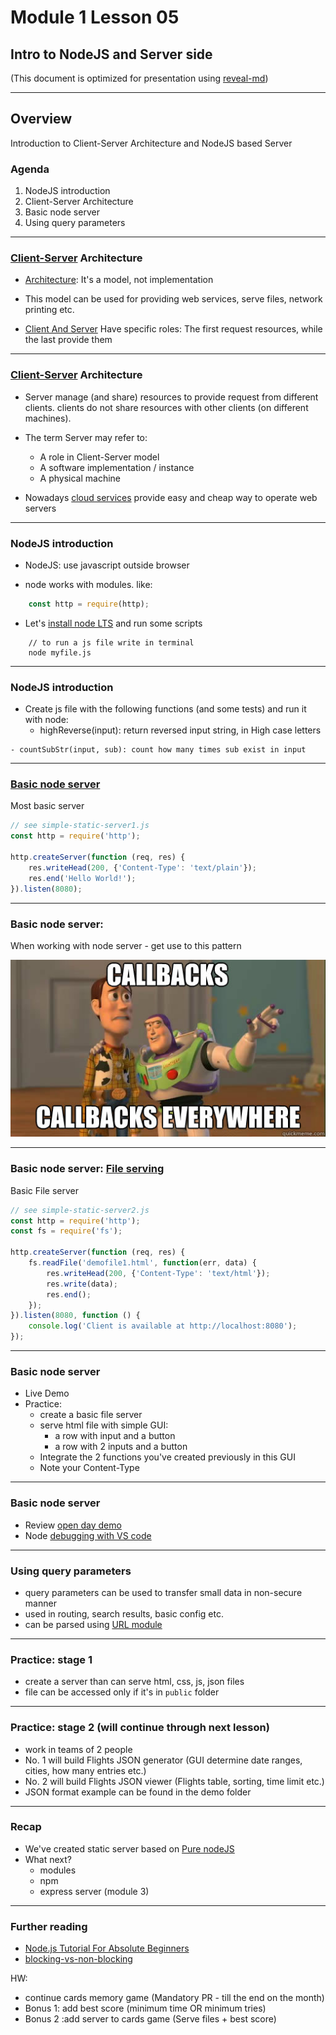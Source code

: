 # Module 1 Lesson 05
## Intro to NodeJS and Server side
(This document is optimized for presentation using [reveal-md](https://github.com/webpro/reveal-md))

---

## Overview
Introduction to Client-Server Architecture and NodeJS based Server 

### Agenda

1. NodeJS introduction
2. Client-Server Architecture
3. Basic node server
4. Using query parameters

---

### [Client-Server](https://en.wikipedia.org/wiki/Client%E2%80%93server_model) Architecture

- [Architecture](https://www.quora.com/What-is-the-difference-between-architecture-and-protocol-software):  It's a model, not implementation
<!-- .element: class="fragment" -->

- This model can be used for providing web services, serve files, network printing etc. 
<!-- .element: class="fragment" -->

- [Client And Server](https://en.wikipedia.org/wiki/Client%E2%80%93server_model)
Have specific roles: The first request resources, while the last provide them
<!-- .element: class="fragment" -->


---

### [Client-Server](https://en.wikipedia.org/wiki/Client%E2%80%93server_model) Architecture

- Server manage (and share) resources to provide request from different clients.
clients do not share resources with other clients (on different machines).
<!-- .element: class="fragment" -->

- The term Server may refer to<!-- .element: class="fragment" -->:
    - A role in Client-Server model <!-- .element: class="fragment" -->
    - A software implementation / instance <!-- .element: class="fragment" -->
    - A physical machine <!-- .element: class="fragment" -->

- Nowadays [cloud services](https://www.youtube.com/watch?v=jOhbTAU4OPI) provide easy and cheap way to operate web servers
<!-- .element: class="fragment" -->

---

### NodeJS introduction

 - NodeJS: use javascript outside browser
 <!-- .element: class="fragment" -->

 - node works with modules. like: 
 <!-- .element: class="fragment" -->
```js
    const http = require(http);
```
<!-- .element: class="fragment" -->

 - Let's [install node LTS](https://nodejs.org/en/) and run some scripts
<!-- .element: class="fragment" -->
``` terminal
    // to run a js file write in terminal
    node myfile.js
```
<!-- .element: class="fragment" -->
---

### NodeJS introduction

 - Create js file with the following functions (and some tests) and run it with node:
    <!-- .element: class="fragment" -->
    - highReverse(input): return reversed input string, in High case letters
<!-- .element: class="fragment" -->
    - countSubStr(input, sub): count how many times sub exist in input
<!-- .element: class="fragment" -->
 
---

### [Basic node server](https://www.w3schools.com/nodejs/default.asp)
Most basic server
```js
// see simple-static-server1.js
const http = require('http');

http.createServer(function (req, res) {
    res.writeHead(200, {'Content-Type': 'text/plain'});
    res.end('Hello World!');
}).listen(8080);

```
---

### Basic node server: 

When working with node server - get use to this pattern
<div>
    <img src="./assets/callbacks_everywhere.jpg">
</div>


---

### Basic node server: [File serving](https://www.w3schools.com/nodejs/nodejs_filesystem.asp)

Basic File server

```js
// see simple-static-server2.js
const http = require('http');
const fs = require('fs');

http.createServer(function (req, res) {
    fs.readFile('demofile1.html', function(err, data) {
        res.writeHead(200, {'Content-Type': 'text/html'});
        res.write(data);
        res.end();
    });
}).listen(8080, function () {
    console.log('Client is available at http://localhost:8080');
});


```

---

### Basic node server
- Live Demo
- Practice: 
    - create a basic file server
    - serve html file with simple GUI: 
        - a row with input and a button
        - a row with 2 inputs and a button
    - Integrate the 2 functions you've created previously in this GUI
    - Note your Content-Type


---

### Basic node server
- Review [open day demo](https://github.com/yuvalbl/webbeast-open-day)
- Node [debugging with VS code](https://code.visualstudio.com/docs/nodejs/nodejs-tutorial)

---

### Using query parameters
- query parameters can be used to transfer small data in non-secure manner
- used in routing, search results, basic config etc.
- can be parsed using [URL module](https://www.w3schools.com/nodejs/nodejs_url.asp)

---

### Practice: stage 1
- create a server than can serve html, css, js, json files
- file can be accessed only if it's in `public` folder


---

### Practice: stage 2 (will continue through next lesson)
- work in teams of 2 people
- No. 1 will build Flights JSON generator (GUI determine date ranges, cities, how many entries etc.)
- No. 2 will build Flights JSON viewer (Flights table, sorting, time limit etc.)
- JSON format example can be found in the demo folder

---

### Recap
- We've created static server based on [Pure nodeJS](https://developer.mozilla.org/en-US/docs/Learn/Server-side/Node_server_without_framework)
- What next?
    - modules
    - npm
    - express server (module 3)
---

### Further reading
* [Node.js Tutorial For Absolute Beginners](https://www.youtube.com/watch?v=U8XF6AFGqlc)
* [blocking-vs-non-blocking](https://nodejs.org/en/docs/guides/blocking-vs-non-blocking/)

HW:
* continue cards memory game (Mandatory PR - till the end on the month)
* Bonus 1: add best score (minimum time OR minimum tries)
* Bonus 2 :add server to cards game (Serve files + best score)